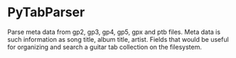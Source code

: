 # PyTabParser

Parse meta data from gp2, gp3, gp4, gp5, gpx and ptb files.  Meta data is such information as song title, album title, artist.  Fields that would be useful for organizing
and search a guitar tab collection on the filesystem.
